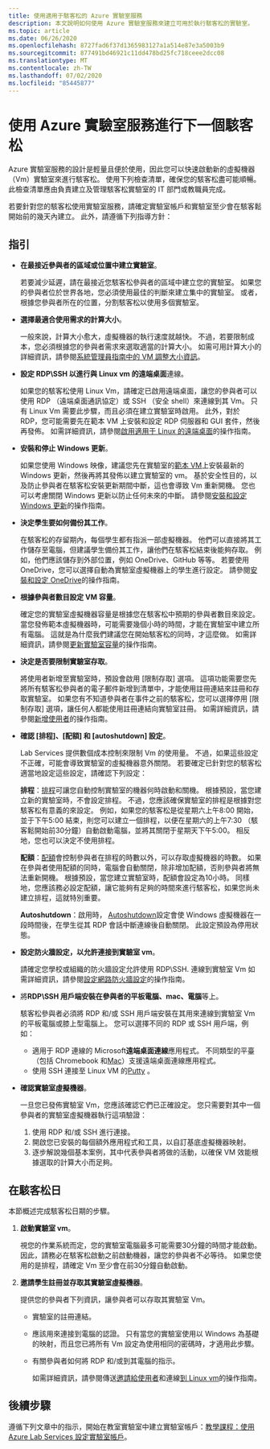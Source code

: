 ```yaml
---
title: 使用適用于駭客松的 Azure 實驗室服務
description: 本文說明如何使用 Azure 實驗室服務來建立可用於執行駭客松的實驗室。
ms.topic: article
ms.date: 06/26/2020
ms.openlocfilehash: 8727fad6f37d1365983127a1a514e87e3a5003b9
ms.sourcegitcommit: 877491bd46921c11dd478bd25fc718ceee2dcc08
ms.translationtype: MT
ms.contentlocale: zh-TW
ms.lasthandoff: 07/02/2020
ms.locfileid: "85445877"
---
```

# <a name="use-azure-lab-services-for-your-next-hackathon"></a>使用 Azure 實驗室服務進行下一個駭客松
Azure 實驗室服務的設計是輕量且便於使用，因此您可以快速啟動新的虛擬機器（Vm）實驗室來進行駭客松。  使用下列檢查清單，確保您的駭客松盡可能順暢。 此檢查清單應由負責建立及管理駭客松實驗室的 IT 部門或教職員完成。 

若要針對您的駭客松使用實驗室服務，請確定實驗室帳戶和實驗室至少會在駭客鬆開始前的幾天內建立。 此外，請遵循下列指導方針：

## <a name="guidance"></a>指引

- **在最接近參與者的區域或位置中建立實驗室**。 

    若要減少延遲，請在最接近您駭客松參與者的區域中建立您的實驗室。  如果您的參與者位於世界各地，您必須使用最佳的判斷來建立集中的實驗室。  或者，根據您參與者所在的位置，分割駭客松以使用多個實驗室。
- **選擇最適合使用需求的計算大小**。

    一般來說，計算大小愈大，虛擬機器的執行速度就越快。 不過，若要限制成本，您必須根據您的參與者需求來選取適當的計算大小。 如需可用計算大小的詳細資訊，請參閱[系統管理員指南中的 VM 調整大小資訊](administrator-guide.md#vm-sizing)。
- **設定 RDP\SSH 以進行與 Linux vm 的遠端桌面**連線。

    如果您的駭客松使用 Linux Vm，請確定已啟用遠端桌面，讓您的參與者可以使用 RDP （遠端桌面通訊協定）或 SSH （安全 shell）來連線到其 Vm。 只有 Linux Vm 需要此步驟，而且必須在建立實驗室時啟用。 此外，對於 RDP，您可能需要先在範本 VM 上安裝和設定 RDP 伺服器和 GUI 套件，然後再發佈。  如需詳細資訊，請參閱[啟用適用于 Linux 的遠端桌面](how-to-enable-remote-desktop-linux.md)的操作指南。

- **安裝和停止 Windows 更新**。 

    如果您使用 Windows 映像，建議您先在實驗室的[範本 VM](how-to-create-manage-template.md)上安裝最新的 Windows 更新，然後再將其發佈以建立實驗室的 vm。 基於安全性目的，以及防止參與者在駭客松安裝更新期間中斷，這也會導致 Vm 重新開機。 您也可以考慮關閉 Windows 更新以防止任何未來的中斷。 請參閱[安裝和設定 Windows 更新](how-to-prepare-windows-template.md#install-and-configure-updates)的操作指南。
- **決定學生要如何備份其工作**。 

    在駭客松的存留期內，每個學生都有指派一部虛擬機器。 他們可以直接將其工作儲存至電腦，但建議學生備份其工作，讓他們在駭客松結束後能夠存取。 例如，他們應該儲存到外部位置，例如 OneDrive、GitHub 等等。 若要使用 OneDrive，您可以選擇自動為實驗室虛擬機器上的學生進行設定。 請參閱[安裝和設定 OneDrive](how-to-prepare-windows-template.md#install-and-configure-onedrive)的操作指南。
- **根據參與者數目設定 VM 容量**。 

    確定您的實驗室虛擬機器容量是根據您在駭客松中預期的參與者數目來設定。 當您發佈範本虛擬機器時，可能需要幾個小時的時間，才能在實驗室中建立所有電腦。 這就是為什麼我們建議您在開始駭客松的同時，才這麼做。 如需詳細資訊，請參閱[更新實驗室容量](how-to-set-virtual-machine-passwords.md#update-the-lab-capacity)的操作指南。

- **決定是否要限制實驗室存取**。 

    將使用者新增至實驗室時，預設會啟用 [限制存取] 選項。 這項功能需要您先將所有駭客松參與者的電子郵件新增到清單中，才能使用註冊連結來註冊和存取實驗室。 如果您有不知道參與者在事件之前的駭客松，您可以選擇停用 [限制存取] 選項，讓任何人都能使用註冊連結向實驗室註冊。 如需詳細資訊，請參閱[新增使用者](how-to-configure-student-usage.md#add-users-to-a-lab)的操作指南。

- **確認 [排程]、[配額] 和 [autoshutdown] 設定**。 

    Lab Services 提供數個成本控制來限制 Vm 的使用量。 不過，如果這些設定不正確，可能會導致實驗室的虛擬機器意外關閉。 若要確定已針對您的駭客松適當地設定這些設定，請確認下列設定：

    **排程**：[排程](how-to-create-schedules.md)可讓您自動控制實驗室的機器何時啟動和關機。 根據預設，當您建立新的實驗室時，不會設定排程。 不過，您應該確保實驗室的排程是根據對您駭客松有意義的來設定。  例如，如果您的駭客松是從星期六上午8:00 開始，並于下午5:00 結束，則您可以建立一個排程，以便在星期六的上午7:30 （駭客鬆開始前30分鐘）自動啟動電腦，並將其關閉于星期天下午5:00。 相反地，您也可以決定不使用排程。

    **配額**：[配額](how-to-configure-student-usage.md#set-quotas-for-users)會控制參與者在排程的時數以外，可以存取虛擬機器的時數。 如果在參與者使用配額的同時，電腦會自動關閉，除非增加配額，否則參與者將無法重新開機。 根據預設，當您建立實驗室時，配額會設定為10小時。 同樣地，您應該務必設定配額，讓它能夠有足夠的時間來進行駭客松，如果您尚未建立排程，這就特別重要。

    **Autoshutdown**：啟用時， [Autoshutdown](how-to-enable-shutdown-disconnect.md)設定會使 Windows 虛擬機器在一段時間後，在學生從其 RDP 會話中斷連線後自動關閉。 此設定預設為停用狀態。

- **設定防火牆設定，以允許連接到實驗室 vm**。 

    請確定您學校或組織的防火牆設定允許使用 RDP\SSH. 連線到實驗室 Vm 如需詳細資訊，請參閱[設定網路防火牆設定](how-to-configure-firewall-settings.md)的操作指南。

- 將**RDP\SSH 用戶端安裝在參與者的平板電腦、mac、電腦**等上。

    駭客松參與者必須將 RDP 和/或 SSH 用戶端安裝在其用來連線到實驗室 Vm 的平板電腦或膝上型電腦上。 您可以選擇不同的 RDP 或 SSH 用戶端，例如：

    - 適用于 RDP 連線的 Microsoft**遠端桌面連線**應用程式。 不同類型的平臺（包括 Chromebook 和[Mac](https://techcommunity.microsoft.com/t5/azure-lab-services/connecting-to-azure-lab-services-environments-on-your-macos/ba-p/1290162)）支援遠端桌面連線應用程式。
    - 使用 SSH 連接至 Linux VM 的[Putty](https://techcommunity.microsoft.com/t5/azure-lab-services/connecting-to-azure-lab-services-environments-on-your-macos/ba-p/1290162) 。
- **確認實驗室虛擬機器**。 

    一旦您已發佈實驗室 Vm，您應該確認它們已正確設定。 您只需要對其中一個參與者的實驗室虛擬機器執行這項驗證：

    1. 使用 RDP 和/或 SSH 進行連接。
    2. 開啟您已安裝的每個額外應用程式和工具，以自訂基底虛擬機器映射。
    3. 逐步解說幾個基本案例，其中代表參與者將做的活動，以確保 VM 效能根據選取的計算大小而足夠。

## <a name="on-the-day-of-hackathon"></a>在駭客松日
本節概述完成駭客松日期的步驟。

1. **啟動實驗室 vm**。

    視您的作業系統而定，您的實驗室電腦最多可能需要30分鐘的時間才能啟動。 因此，請務必在駭客松啟動之前啟動機器，讓您的參與者不必等待。 如果您使用的是排程，請確定 Vm 至少會在前30分鐘自動啟動。
2. **邀請學生註冊並存取其實驗室虛擬機器**。 

    提供您的參與者下列資訊，讓參與者可以存取其實驗室 Vm。 

    - 實驗室的註冊連結。 
    - 應該用來連接到電腦的認證。 只有當您的實驗室使用以 Windows 為基礎的映射，而且您已將所有 Vm 設定為使用相同的密碼時，才適用此步驟。
    - 有關參與者如何將 RDP 和/或到其電腦的指示。

        如需詳細資訊，請參閱傳送[邀請給使用者](how-to-configure-student-usage.md?branch=master#send-invitations-to-users)和連線[到 Linux vm](how-to-use-remote-desktop-linux-student.md?branch=master)的操作指南。 

## <a name="next-steps"></a>後續步驟
遵循下列文章中的指示，開始在教室實驗室中建立實驗室帳戶：[教學課程：使用 Azure Lab Services 設定實驗室帳戶](tutorial-setup-lab-account.md)。